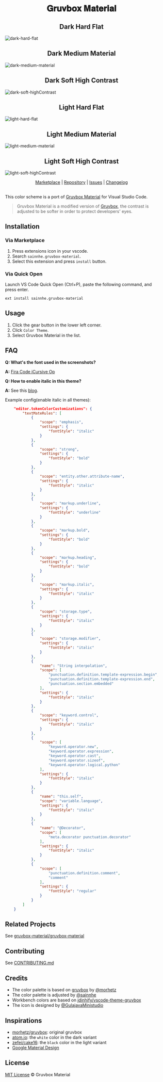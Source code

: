 <h1 align="center">
𝐆𝐫𝐮𝐯𝐛𝐨𝐱 𝐌𝐚𝐭𝐞𝐫𝐢𝐚𝐥
</h1>

<h2 align="center">
Dark Hard Flat
</h2>

![dark-hard-flat](https://user-images.githubusercontent.com/37491630/73133849-64111f00-4026-11ea-946a-27b4a95e7b56.png)

<h2 align="center">
Dark Medium Material
</h2>

![dark-medium-material](https://user-images.githubusercontent.com/37491630/73133850-65dae280-4026-11ea-9b0c-f87c1c39299f.png)

<h2 align="center">
Dark Soft High Contrast
</h2>

![dark-soft-highContrast](https://user-images.githubusercontent.com/37491630/73133851-67a4a600-4026-11ea-83fc-9f84d2b342bc.png)

<h2 align="center">
Light Hard Flat
</h2>

![light-hard-flat](https://user-images.githubusercontent.com/37491630/73133852-696e6980-4026-11ea-820d-0efc98c9bb26.png)

<h2 align="center">
Light Medium Material
</h2>

![light-medium-material](https://user-images.githubusercontent.com/37491630/73133853-6a9f9680-4026-11ea-94f4-8b0d2bf534f7.png)

<h2 align="center">
Light Soft High Contrast
</h2>

![light-soft-highContrast](https://user-images.githubusercontent.com/37491630/73133854-6d01f080-4026-11ea-82e9-8d8e0e7ce7d9.png)

<p align="center">
  <a href="https://marketplace.visualstudio.com/items?itemName=sainnhe.gruvbox-material">Marketplace</a> |
  <a href="https://github.com/gruvbox-material/vscode">Repository</a> |
  <a href="https://github.com/gruvbox-material/vscode/issues">Issues</a> |
  <a href="https://github.com/gruvbox-material/vscode/blob/master/CHANGELOG.md">Changelog</a>
  <br><br>
</p>

This color scheme is a port of [Gruvbox Material](https://github.com/gruvbox-material/gruvbox-material) for Visual Studio Code. 

> Gruvbox Material is a modified version of [Gruvbox](https://github.com/morhetz/gruvbox), the contrast is adjusted to be softer in order to protect developers' eyes.

## Installation

### Via Marketplace

1. Press extensions icon in your vscode.
2. Search `sainnhe.gruvbox-material`.
3. Select this extension and press `install` button.

### Via Quick Open

Launch VS Code Quick Open (Ctrl+P), paste the following command, and press enter.

```
ext install sainnhe.gruvbox-material
```

## Usage

1. Click the gear button in the lower left corner.
2. Click `Color Theme`.
3. Select Gruvbox Material in the list.

## FAQ

**Q: What's the font used in the screenshots?**

**A:** [Fira Code iCursive Op](https://github.com/sainnhe/icursive-nerd-font)

**Q: How to enable italic in this theme?**

**A:** See this [blog](https://dev.to/salted-bytes/adding-italics-support-to-your-favourite-vscode-theme-2ec9).

Example config(enable italic in all themes):

```json
    "editor.tokenColorCustomizations": {
        "textMateRules": [
            {
                "scope": "emphasis",
                "settings": {
                    "fontStyle": "italic"
                }
            },
            {
                "scope": "strong",
                "settings": {
                    "fontStyle": "bold"
                }
            },
            {
                "scope": "entity.other.attribute-name",
                "settings": {
                    "fontStyle": "italic"
                }
            },
            {
                "scope": "markup.underline",
                "settings": {
                    "fontStyle": "underline"
                }
            },
            {
                "scope": "markup.bold",
                "settings": {
                    "fontStyle": "bold"
                }
            },
            {
                "scope": "markup.heading",
                "settings": {
                    "fontStyle": "bold"
                }
            },
            {
                "scope": "markup.italic",
                "settings": {
                    "fontStyle": "italic"
                }
            },
            {
                "scope": "storage.type",
                "settings": {
                    "fontStyle": "italic"
                }
            },
            {
                "scope": "storage.modifier",
                "settings": {
                    "fontStyle": "italic"
                }
            },
            {
                "name": "String interpolation",
                "scope": [
                    "punctuation.definition.template-expression.begin",
                    "punctuation.definition.template-expression.end",
                    "punctuation.section.embedded"
                ],
                "settings": {
                    "fontStyle": "italic"
                }
            },
            {
                "scope": "keyword.control",
                "settings": {
                    "fontStyle": "italic"
                }
            },
            {
                "scope": [
                    "keyword.operator.new",
                    "keyword.operator.expression",
                    "keyword.operator.cast",
                    "keyword.operator.sizeof",
                    "keyword.operator.logical.python"
                ],
                "settings": {
                    "fontStyle": "italic"
                }
            },
            {
                "name": "this.self",
                "scope": "variable.language",
                "settings": {
                    "fontStyle": "italic"
                }
            },
            {
                "name": "@Decorator",
                "scope": [
                    "meta.decorator punctuation.decorator"
                ],
                "settings": {
                    "fontStyle": "italic"
                }
            },
            {
                "scope": [
                    "punctuation.definition.comment",
                    "comment"
                ],
                "settings": {
                    "fontStyle": "regular"
                }
            }
        ]
    }
```

## Related Projects

See [gruvbox-material/gruvbox-material](https://github.com/gruvbox-material/gruvbox-material)

## Contributing

See [CONTRIBUTING.md](https://github.com/gruvbox-material/gruvbox-material/blob/master/CONTRIBUTING.md)

## Credits

- The color palette is based on [gruvbox](https://github.com/morhetz/gruvbox) by [@morhetz](https://github.com/morhetz)
- The color palette is adjusted by [@sainnhe](https://github.com/sainnhe)
- Workbench colors are based on [jdinhify/vscode-theme-gruvbox](https://github.com/jdinhify/vscode-theme-gruvbox)
- The icon is designed by [@GulajavaMinistudio](https://github.com/GulajavaMinistudio)

## Inspirations

- [morhetz/gruvbox](https://github.com/morhetz/gruvbox): original gruvbox
- [atom.io](https://atom.io): the `white` color in the dark variant
- [zefei/cake16](https://github.com/zefei/cake16): the `black` color in the light variant
- [Google Material Design](https://www.material.io)

## License

[MIT License](https://github.com/gruvbox-material/vscode/blob/master/LICENSE) © Gruvbox Material
